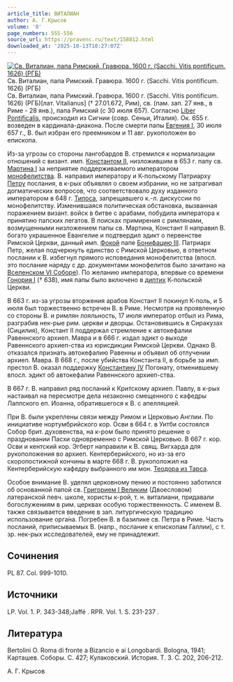 ```yaml
---
article_title: ВИТАЛИАН
author: А. Г.Крысов
volume: '8'
page_numbers: 555-556
source_url: https://pravenc.ru/text/158812.html
downloaded_at: '2025-10-13T10:27:07Z'
---
```


[![Св. Виталиан, папа Римский. Гравюра. 1600 г. (Sacchi. Vitis pontificum. 1626) (РГБ)](https://pravenc.ru/data/089/464/1234/i200.jpg "Кликните для увеличения картинки")](https://pravenc.ru/data/089/464/1234/i400.jpg)Св. Виталиан, папа Римский. Гравюра. 1600 г. (Sacchi. Vitis pontificum. 1626) (РГБ)  
Св. Виталиан, папа Римский. Гравюра. 1600 г. (Sacchi. Vitis pontificum. 1626) (РГБ)[лат. Vitalianus] († 27.01.672, Рим), св. (пам. зап. 27 янв., в Риме - 28 янв.), папа Римский (с 30 июля 657). Согласно [Liber Pontificalis](<https://pravenc.ru/text/Liber Pontificalis.html>), происходил из Сигнии (совр. Сеньи, Италия). Ок. 655 г. возведен в кардинала-диакона. 
После смерти папы [Евгения I](<https://pravenc.ru/text/Евгения I.html>), 30 июля 657 г., В. был избран его преемником и 11 авг. рукоположен во епископа.

Из-за угрозы со стороны лангобардов В. стремился к нормализации отношений с визант. имп. [Константом II](<https://pravenc.ru/text/Константом II.html>), низложившим в 653 г. папу св. [Мартина I](<https://pravenc.ru/text/Мартин I.html>) за неприятие поддерживаемого императором [монофелитства](https://pravenc.ru/text/монофелитство.html). В. направил императору и К-польскому Патриарху [Петру](https://pravenc.ru/text/Петр.html) послания, в к-рых объявлял о своем избрании, но не затрагивал догматических вопросов, что соответствовало духу изданного императором в 648 г. [Типоса](https://pravenc.ru/text/Типоса.html), запрещавшего к.-л. дискуссии по монофелитству. Изменившаяся политическая обстановка, вызванная поражением визант. войск в битве с арабами, побудила императора к принятию папских легатов. В поисках примирения с римлянами, возмущенными низложением папы св. Мартина, Констант II направил В. богато украшенное Евангелие и подтвердил эдикт о первенстве Римской Церкви, данный имп. [Фокой](https://pravenc.ru/text/Фокой.html) папе [Бонифацию III](<https://pravenc.ru/text/Бонифацию III.html>). Патриарх Петр, желая подчеркнуть единство с Римской Церковью, в ответном послании к В. избегнул прямого исповедания монофелитства (впосл. это послание наряду с др. документами монофелитов было зачитано на [Вселенском VI Соборе](<https://pravenc.ru/text/Вселенском VI Соборе.html>)). По желанию императора, впервые со времени [Гонория I](<https://pravenc.ru/text/Гонория I.html>) († 638), имя папы было включено в [диптих](https://pravenc.ru/text/диптих.html) К-польской Церкви.

В 663 г. из-за угрозы вторжения арабов Констант II покинул К-поль, и 5 июля был торжественно встречен В. в Риме. Несмотря на проявленную со стороны В. и римлян лояльность, 17 июля император отбыл из Рима, разграбив нек-рые рим. церкви и дворцы. Остановившись в Сиракузах (Сицилия), Констант II поддержал стремление к автокефалии Равеннского архиеп. Мавра и в 666 г. издал эдикт о выходе Равеннского архиеп-ства из юрисдикции Римской Церкви. Однако В. отказался признать автокефалию Равенны и объявил об отлучении архиеп. Мавра. В 668 г., после убийства Константа II, в борьбе за имп. престол В. оказал поддержку [Константину IV](<https://pravenc.ru/text/Константину IV.html>) Погонату, отменившему впосл. эдикт об автокефалии Равеннского архиеп-ства.

В 667 г. В. направил ряд посланий к Критскому архиеп. Павлу, в к-рых настаивал на пересмотре дела незаконно смещенного с кафедры Лаппского еп. Иоанна, обратившегося к В. с апелляцией.

При В. были укреплены связи между Римом и Церковью Англии. По инициативе нортумбрийского кор. Осви в 664 г. в Уитби состоялся Собор брит. духовенства, на к-ром было принято решение о праздновании Пасхи одновременно с Римской Церковью. В 667 г. кор. Осви и кентский кор. Эгберт направили к В. свящ. Вигхарда для рукоположения во архиеп. Кентерберийского, но из-за его скоропостижной кончины в марте 668 г. В. рукоположил на Кентерберийскую кафедру выбранного им мон. [Теодора из Тарса](<https://pravenc.ru/text/Теодора из Тарса.html>).

Особое внимание В. уделял церковному пению и постоянно заботился об основанной папой св. [Григорием I Великим](<https://pravenc.ru/text/Григорий I Великий.html>) (Двоесловом) латеранской певч. школе, хористы к-рой, т. н. виталиани, придавали богослужениям в рим. церквах особую торжественность. С именем В. также связывается введение в зап. литургическую традицию использование орга́на. Погребен В. в базилике св. Петра в Риме. Часть посланий, приписываемых В. (напр., послание к епископам Галлии), с т. зр. нек-рых исследователей, ему не принадлежит.

## Сочинения

PL 87. Сol. 999-1010.

## Источники

LP. Vol. 1. P. 343-348;Jaffé
. RPR. Vol. 1. S. 231-237
.

## Литература

Bertolini O. Roma di fronte a Bizancio e ai Longobardi. Bologna, 1941; Карташев. Соборы. С. 427; Кулаковский. История. Т. 3. С. 202, 206-212.

А. Г.  Крысов
